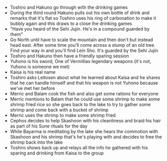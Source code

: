- Toshiro and Hakuno go through with the drinking games
- During the third round Hakuno pulls out his own bottle of drink and remarks that it's flat so Toshiro uses his ring of carbonation to make it bubbly again and this draws to a close the drinking games
- "Have you heard of the Sehi Jujin. He's in a compound guarded by them"
- Go North until have to scale the mountain and then don't but instead head east. After some time you'll come across a stump of an old tree. Find your way in and you'll find Lein Sho. It's guarded by the Sehi Jujin
- Toshiro and Hakuno then have a friendly sparing session
- Yuhono is his sword, One of Vermillias legendary weapons (it's not, Yuhono is someone we met)
- Kaisa is his real name
- Toshiro asks Leitosen about what he learned about Kaisa and he shares that he can handle himself and that his weapon is not Yuhono because we've met her before
- Merric and Balam cook the fish and also get some rations for everyone
- Merric mentions to Balam that he could use some shrimp to make some shrimp fried rice so she goes back to the lake to try to gather some shrimp and come back with a bucket of shrimp
- Merric uses the shrimp to make some shrimp fried
- Cephos decides to help Skashoon with his cleanliness and braid his hair as part of his Sune rituals for the day
- While Bayarma is meditating by the lake she hears the commotion with Skashoon and his shrimp that's he's playing with and decides to free the shrimp back into the lake
- Toshiro shows back up and relays all the info he gathered with his sparing and drinking from Kaisa to the group
